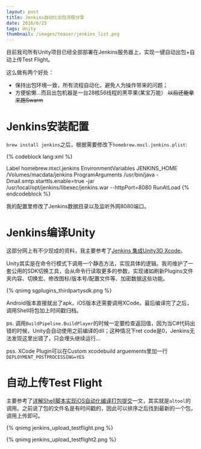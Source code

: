 ```yaml
---
layout: post
title: Jenkins自动化出包流程分享
date: 2016/8/25
tags: Unity
thumbnail: /images/teaser/jenkins_list.png
---
```


目前我司所有Unity项目已经全部部署在Jenkins服务器上，实现一键自动出包+自动上传Test Flight。

<!--more-->

这么做有两个好处：

- 保持出包环境一致，所有流程自动化，避免人为操作带来的问题；
- 方便偷懒...而且出包机器是一台28核56线程的黑苹果(某宝万能） ~~以后还能拿来跑Swarm~~

# Jenkins安装配置

`brew install jenkins`之后，根据需要修改下`homebrew.mxcl.jenkins.plist`:

{% codeblock lang:xml %}
<?xml version="1.0" encoding="UTF-8"?>
<!DOCTYPE plist PUBLIC "-//Apple//DTD PLIST 1.0//EN" "http://www.apple.com/DTDs/PropertyList-1.0.dtd">
<plist version="1.0">
  <dict>
    <key>Label</key>
    <string>homebrew.mxcl.jenkins</string>
    <key>EnvironmentVariables</key>
    <dict>
        <key>JENKINS_HOME</key>
        <string>/Volumes/macdata/jenkins</string>
    </dict>
    <key>ProgramArguments</key>
    <array>
      <string>/usr/bin/java</string>
      <string>-Dmail.smtp.starttls.enable=true</string>
      <string>-jar</string>
      <string>/usr/local/opt/jenkins/libexec/jenkins.war</string>
      <string>--httpPort=8080</string>
    </array>
    <key>RunAtLoad</key>
    <true/>
  </dict>
</plist>
{% endcodeblock %}

我的配置里修改了Jenkins数据目录以及监听外网8080端口。

# Jenkins编译Unity

这部分网上有不少现成的资料，我主要参考了[Jenkins 集成Unity3D Xcode](http://www.cnblogs.com/qingjoin/p/3944392.html)。

Unity其实是在命令行模式下调用一个静态方法，实现具体的逻辑。我司维护了一套公用的SDK切换工具，会从命令行读取更多的参数，实现诸如刷新Plugins文件夹内容、切换宏、修改图标/版本号/配置文件等、加密数据这些功能。

{% qnimg sgplugins_thirdpartysdk.png %}

Android版本直接就出了apk，iOS版本还需要调用XCode。最后编译完了之后，调用Shell将包加上时间戳归档。

ps. 调用`BuildPipeline.BuildPlayer`的时候一定要检查返回值，因为当C#代码出错的时候，Unity会自动使用之前编译的dll；这种情况下ret code是0，Jenkins无法发现这里出错了，只会埋头继续运行...

pss. XCode Plugin可以在Custom xcodebuild arguements里加一行`DEPLOYMENT_POSTPROCESSING=YES`

# 自动上传Test Flight

主要参考了[详解Shell脚本实现iOS自动化编译打包提交](http://www.jianshu.com/p/bd4c22952e01)一文，其实就是`altool`的调用。之前说了包的文件名是有时间戳的，因此可以排序之后找到最新的一个包，调用上传即可。

{% qnimg jenkins_upload_testflight.png %}

{% qnimg jenkins_upload_testflight2.png %}
